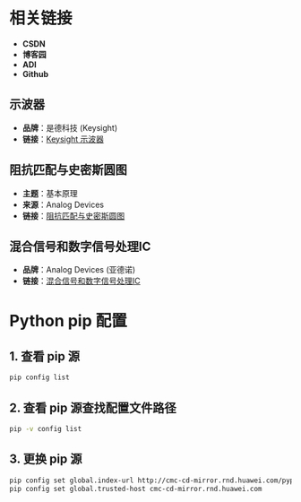 # 相关链接

- **CSDN**
- **博客园**
- **ADI**
- **Github**

## 示波器
- **品牌**：是德科技 (Keysight)
- **链接**：[Keysight 示波器](https://www.keysight.com.cn/cn/zh/products/oscilloscopes.html)

## 阻抗匹配与史密斯圆图
- **主题**：基本原理  
- **来源**：Analog Devices
- **链接**：[阻抗匹配与史密斯圆图](https://www.analog.com/cn/resources/technical-articles/impedance-matching-and-smith-chart-impedance-maxim-integrated.html)

## 混合信号和数字信号处理IC
- **品牌**：Analog Devices (亚德诺)
- **链接**：[混合信号和数字信号处理IC](https://www.analog.com/cn/index.html)

# Python pip 配置

## 1. 查看 pip 源
```bash
pip config list
```

## 2. 查看 pip 源查找配置文件路径
```bash
pip -v config list
```

## 3. 更换 pip 源
```bash
pip config set global.index-url http://cmc-cd-mirror.rnd.huawei.com/pypi/simple
pip config set global.trusted-host cmc-cd-mirror.rnd.huawei.com
```
